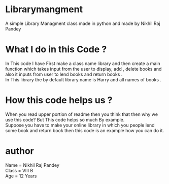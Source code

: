 # Librarymangment
A simple Library Managment class made in python and made by Nikhil Raj Pandey
<br>
# What I do in this Code ?
In This code I have First make a class name library and then create a main function which takes input from the user to display, add , delete books and also it inputs from user to lend books and return books . 
<br>
In This library the by default library name is Harry and all names of books .
# How this code helps us ?
When you read upper portion of readme then you think that then why we use this code?
But This code helps so much By example.
<br>
Suppose you have to make your online library in which you people lend some book and return book then this code is an example how you can do it.
# author
Name = Nikhil Raj Pandey<br>
Class = VIII B<br>
Age = 12 Years<br>
